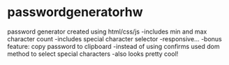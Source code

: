 # passwordgeneratorhw
password generator created using html/css/js
-includes min and max character count
-includes special character selector
-responsive...
-bonus feature: copy password to clipboard
-instead of using confirms used dom method to select special characters
-also looks pretty cool!
